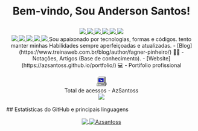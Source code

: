 # <p align="center"><!--<img src = "https://github.com/TheDudeThatCode/TheDudeThatCode/blob/master/Assets/Hi.gif" width = "29px">-->Bem-vindo, Sou Anderson Santos!</p>
<p align="center">
<a href="#">
<img src="https://img.shields.io/badge/JavaScript-F7DF1E?style=for-the-badge&logo=javascript&logoColor=black" />
<img src="https://img.shields.io/badge/HTML-239120?style=for-the-badge&logo=html5&logoColor=white" /> 
<img src="https://img.shields.io/badge/CSS-239120?style=for-the-badge&logo=css3&logoColor=white" />
<img src="https://img.shields.io/badge/PHP-777BB4?style=for-the-badge&logo=php&logoColor=white" />
<img src="https://img.shields.io/badge/Java-ED8B00?style=for-the-badge&logo=java&logoColor=white" />
<img src="https://img.shields.io/badge/C%23-0769AD?style=for-the-badge&logo=c-sharp&logoColor=white" />
<br>
<img src="https://img.shields.io/badge/Node.js-43853D?style=for-the-badge&logo=node.js&logoColor=white" />  
<img src="https://img.shields.io/badge/Angular-DD0031?style=for-the-badge&logo=angular&logoColor=white" /> 
<img src="https://img.shields.io/badge/jQuery-0769AD?style=for-the-badge&logo=jquery&logoColor=white" />  
<img src="https://img.shields.io/badge/Laravel-FF2D20?style=for-the-badge&logo=laravel&logoColor=white" /> 
<img src="https://img.shields.io/badge/MySQL-706b6b?style=for-the-badge&logo=mysql&logoColor=white" />
</a>
Sou apaixonado por tecnologias, formas e códigos. tento manter minhas Habilidades sempre aperfeiçoadas e atualizadas.
- [Blog](https://www.treinaweb.com.br/blog/author/fagner-pinheiro/) ✍🏼 - Notações, Artigos (Base de conhecimento).
- [Website](https://azsantoss.github.io/portfolio/) 💻 - Portifolio profissional
<p align="center"> 
  <img src="https://github.com/TheDudeThatCode/TheDudeThatCode/blob/master/Assets/PC.gif?raw=true" width="30px"> 
  <br>
  Total de acessos - AzSantoss
  <br>
  <img src="https://profile-counter.glitch.me/azsantoss/count.svg" />
</p>
</p>
## Estatísticas do GitHub e principais linguagens
<p align="center">
  <a href="https://github.com/azsantoss">
    <img align="center" src="https://github-readme-stats.vercel.app/api/top-langs/?username=azsantoss&theme=react&hide_langs_below=1" />
  </a>
  <a href="https://github.com/azsantoss">
  <img align="center" src="https://github-readme-stats.vercel.app/api?username=azsantoss&show_icons=true&theme=react&count_private=true" alt="Azsantoss" />
  </a>
</p>

